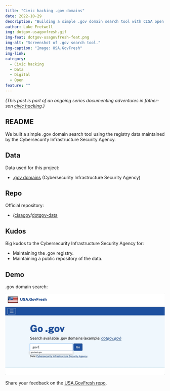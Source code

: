 ```yaml
---
title: "Civic hacking .gov domains"
date: 2022-10-29
description: "Building a simple .gov domain search tool with CISA open data."
author: Luke Fretwell
img: dotgov-usagovfresh.gif
img-feat: dotgov-usagovfresh-feat.png
img-alt: "Screenshot of .gov search tool."
img-caption: "Image: USA.GovFresh"
img-link: 
category:
  - Civic hacking
  - Data
  - Digital
  - Open
feature: ""
---
```


*(This post is part of an ongoing series documenting adventures in father-son [civic hacking](/civichacking).)*

## README

We built a simple .gov domain search tool using the registry data maintained by the Cybersecurity Infrastructure Security Agency. 

## Data

Data used for this project:

* [.gov domains](https://home.dotgov.gov/data/) (Cybersecurity Infrastructure Security Agency)

## Repo

Official repository:

* /[cisagov](https://github.com/cisagov)/[dotgov-data](https://github.com/cisagov/dotgov-data) 

## Kudos

Big kudos to the Cybersecurity Infrastructure Security Agency for:

* Maintaining the .gov registry.
* Maintaining a public repository of the data.

## Demo

.gov domain search:

[![.gov search](/assets/img/posts/dotgov-usagovfresh.gif)](https://usa.govfresh.com/dotgov/)

Share your feedback on the [USA.GovFresh repo](https://github.com/govfresh/usa/).
